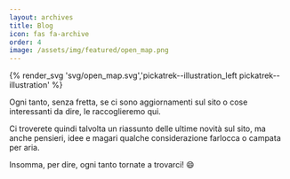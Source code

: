 ```yaml
---
layout: archives
title: Blog
icon: fas fa-archive
order: 4
image: /assets/img/featured/open_map.png
---
```


{% render_svg 'svg/open_map.svg','pickatrek--illustration_left pickatrek--illustration' %}

Ogni tanto, senza fretta, se ci sono aggiornamenti sul sito o cose interessanti da dire, le raccoglieremo qui. 

Ci troverete quindi talvolta un riassunto delle ultime novità sul sito, ma anche pensieri, idee e magari qualche considerazione
farlocca o campata per aria.

Insomma, per dire, ogni tanto tornate a trovarci! :smile:


